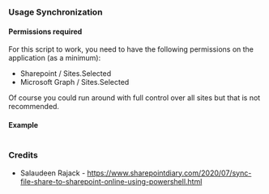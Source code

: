 ﻿




### Usage Synchronization

#### Permissions required

For this script to work, you need to have the following permissions on the application (as a minimum):

- Sharepoint / Sites.Selected
- Microsoft Graph / Sites.Selected

Of course you could run around with full control over all sites but that is not recommended.

#### Example

```powershell


```


### Credits

- Salaudeen Rajack - https://www.sharepointdiary.com/2020/07/sync-file-share-to-sharepoint-online-using-powershell.html